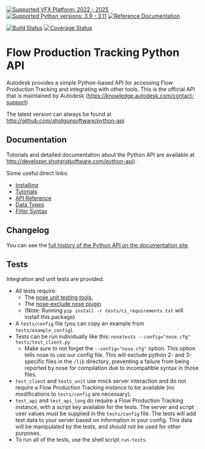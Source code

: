[![Supported VFX Platform: 2022 - 2025](https://img.shields.io/badge/VFX_Platform-2022_|_2023_|_2024_|_2025-blue)](http://www.vfxplatform.com/ "Supported VFX Platform")
[![Supported Python versions: 3.9 - 3.11](https://img.shields.io/badge/Python-3.9_|_3.10_|_3.11-blue?logo=python&logoColor=f5f5f5)](https://www.python.org/ "Supported Python versions")
[![Reference Documentation](http://img.shields.io/badge/Reference-documentation-blue.svg?logo=wikibooks&logoColor=f5f5f5)](http://developer.shotgridsoftware.com/python-api)

[![Build Status](https://dev.azure.com/shotgun-ecosystem/Python%20API/_apis/build/status/shotgunsoftware.python-api?branchName=master)](https://dev.azure.com/shotgun-ecosystem/Python%20API/_build/latest?definitionId=108&branchName=master)
[![Coverage Status](https://coveralls.io/repos/github/shotgunsoftware/python-api/badge.svg?branch=master)](https://coveralls.io/github/shotgunsoftware/python-api?branch=master)

# Flow Production Tracking Python API

Autodesk provides a simple Python-based API for accessing Flow Production Tracking and integrating with other tools. This is the official API that is maintained by Autodesk (https://knowledge.autodesk.com/contact-support)

The latest version can always be found at http://github.com/shotgunsoftware/python-api

## Documentation
Tutorials and detailed documentation about the Python API are available at http://developer.shotgridsoftware.com/python-api).

Some useful direct links:

* [Installing](http://developer.shotgridsoftware.com/python-api/installation.html)
* [Tutorials](http://developer.shotgridsoftware.com/python-api/cookbook/tutorials.html)
* [API Reference](http://developer.shotgridsoftware.com/python-api/reference.html)
* [Data Types](http://developer.shotgridsoftware.com/python-api/reference.html#data-types)
* [Filter Syntax](http://developer.shotgridsoftware.com/python-api/reference.html#filter-syntax)

## Changelog

You can see the [full history of the Python API on the documentation site](http://developer.shotgridsoftware.com/python-api/changelog.html).


## Tests

Integration and unit tests are provided.

- All tests require:
    - The [nose unit testing tools](http://nose.readthedocs.org),
    - The [nose-exclude nose plugin](https://pypi.org/project/nose-exclude/)
    - (Note: Running `pip install -r tests/ci_requirements.txt` will install this package)
- A `tests/config` file (you can copy an example from `tests/example_config`).
- Tests can be run individually like this: `nosetests --config="nose.cfg" tests/test_client.py`
    - Make sure to not forget the `--config="nose.cfg"` option. This option tells nose to use our config file.  This will exclude python 2- and 3-specific files in the `/lib` directory, preventing a failure from being reported by nose for compilation due to incompatible syntax in those files.
- `test_client` and `tests_unit` use mock server interaction and do not require a Flow Production Tracking instance to be available (no modifications to `tests/config` are necessary).
- `test_api` and `test_api_long` *do* require a Flow Production Tracking instance, with a script key available for the tests. The server and script user values must be supplied in the `tests/config` file. The tests will add test data to your server based on information in your config. This data will be manipulated by the tests, and should not be used for other purposes.
- To run all of the tests, use the shell script `run-tests`.
